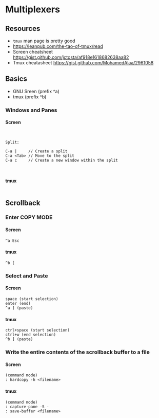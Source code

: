 # Multiplexers

## Resources
- `tmux` man page is pretty good
- <https://leanpub.com/the-tao-of-tmux/read>
- Screen cheatsheet <https://gist.github.com/jctosta/af918e1618682638aa82>
- Tmux cheatasheet <https://gist.github.com/MohamedAlaa/2961058>




## Basics

- GNU Sreen (prefix ^a)
- tmux (prefix ^b)



### Windows and Panes
#### Screen
```


Split:

C-a |     // Create a split
C-a <Tab> // Move to the split
C-a c     // Create a new window within the split

	
```

#### tmux

```

```


## Scrollback

### Enter COPY MODE
#### Screen
```
^a Esc
```


#### tmux
```
^b [
```

### Select and Paste
#### Screen

```
space (start selection)
enter (end)
^a ] (paste)

```


#### tmux
```
ctrl+space (start selection)
ctrl+w (end selection)
^b ] (paste)

```



### Write the entire contents of the scrollback buffer to a file
#### Screen
```
(command mode)
: hardcopy -h <filename>
```

#### tmux
```
(command mode)
: capture-pane -S -
: save-buffer <filename>
```




